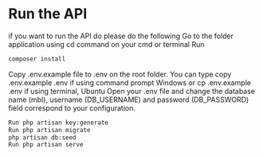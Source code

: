 # Run the API
if you want to run the API do please do the following
Go to the folder application using cd command on your cmd or terminal
Run 
```bash
composer install
```

Copy .env.example file to .env on the root folder. You can type copy .env.example .env if using command prompt Windows or cp .env.example .env if using terminal, Ubuntu
Open your .env file and change the database name (mbl), username (DB_USERNAME) and password (DB_PASSWORD) field correspond to your configuration.

```bash
Run php artisan key:generate
Run php artisan migrate
php artisan db:seed
Run php artisan serve
```
